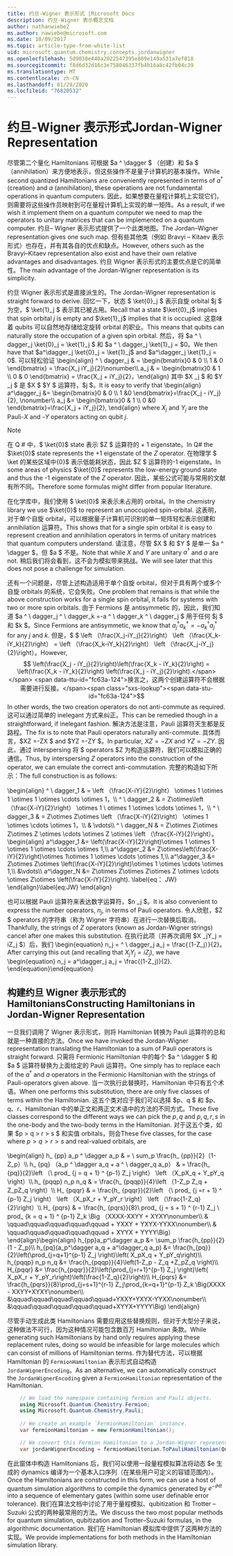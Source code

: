 ```yaml
---
title: 约旦-Wigner 表示形式 |Microsoft Docs
description: 约旦-Wigner 表示概念文档
author: nathanwiebe2
ms.author: nawiebe@microsoft.com
ms.date: 10/09/2017
ms.topic: article-type-from-white-list
uid: microsoft.quantum.chemistry.concepts.jordanwigner
ms.openlocfilehash: 5d9038e440a2022547395e889e149a531a7ef818
ms.sourcegitcommit: f8d6d32d16c3e758046337fb4b16a8c42fb04c39
ms.translationtype: MT
ms.contentlocale: zh-CN
ms.lasthandoff: 01/29/2020
ms.locfileid: "76820532"
---
```

# <a name="jordan-wigner-representation"></a><span data-ttu-id="fc63a-103">约旦-Wigner 表示形式</span><span class="sxs-lookup"><span data-stu-id="fc63a-103">Jordan-Wigner Representation</span></span>

<span data-ttu-id="fc63a-104">尽管第二个量化 Hamiltonians 可根据 $a ^ \dagger $ （创建）和 $a $ （annihilation）来方便地表示，但这些操作不是量子计算机的基本操作。</span><span class="sxs-lookup"><span data-stu-id="fc63a-104">While second quantized Hamiltonians are conveniently represented in terms of $a^\dagger$ (creation) and $a$ (annihilation), these operations are not fundamental operations in quantum computers.</span></span>
<span data-ttu-id="fc63a-105">因此，如果想要在量程计算机上实现它们，则需要将这些操作员映射到可在量程计算机上实现的单一矩阵。</span><span class="sxs-lookup"><span data-stu-id="fc63a-105">As a result, if we wish it implement them on a quantum computer we need to map the operators to unitary matrices that can be implemented on a quantum computer.</span></span>
<span data-ttu-id="fc63a-106">约旦– Wigner 表示形式提供了一个此类地图。</span><span class="sxs-lookup"><span data-stu-id="fc63a-106">The Jordan–Wigner representation gives one such map.</span></span>
<span data-ttu-id="fc63a-107">但有些其他类（例如 Bravyi – Kitaev 表示形式）也存在，并有其各自的优点和缺点。</span><span class="sxs-lookup"><span data-stu-id="fc63a-107">However, others such as the Bravyi–Kitaev representation also exist and have their own relative advantages and disadvantages.</span></span>
<span data-ttu-id="fc63a-108">约旦 Wigner 表示形式的主要优点是它的简单性。</span><span class="sxs-lookup"><span data-stu-id="fc63a-108">The main advantage of the Jordan-Wigner representation is its simplicity.</span></span>

<span data-ttu-id="fc63a-109">约旦 Wigner 表示形式是直接派生的。</span><span class="sxs-lookup"><span data-stu-id="fc63a-109">The Jordan-Wigner representation is straight forward to derive.</span></span>
<span data-ttu-id="fc63a-110">回忆一下，状态 $ \ket{0}_j $ 表示自旋 orbital $j $ 为空，$ \ket{1}_j $ 表示其已被占用。</span><span class="sxs-lookup"><span data-stu-id="fc63a-110">Recall that a state $\ket{0}_j$ implies that spin orbital $j$ is empty and $\ket{1}_j$ implies that it is occupied.</span></span>
<span data-ttu-id="fc63a-111">这意味着 qubits 可以自然地存储给定旋转 orbital 的职业。</span><span class="sxs-lookup"><span data-stu-id="fc63a-111">This means that qubits can naturally store the occupation of a given spin orbital.</span></span>
<span data-ttu-id="fc63a-112">然后，将 $a ^ \ dagger_j \ket{0}_j = \ket{1}_j $ 和 $a ^ \ dagger_j \ket{1}_j = $0。</span><span class="sxs-lookup"><span data-stu-id="fc63a-112">We then have that $a^\dagger_j \ket{0}_j = \ket{1}_j$ and $a^\dagger_j \ket{1}_j = 0$.</span></span>
<span data-ttu-id="fc63a-113">可以轻松验证 \begin{align} ^ \ dagger_j & = \begin{bmatrix}0 & 0 \\\ 1 & 0 \end{bmatrix} = \frac{X_j iY_j}{2}\nonumber\\\\ a_j & = \begin{bmatrix}0 & 1 \\\ 0 & 0 \end{bmatrix} = \frac{X_j + iY_j}{2}，\end{align} 其中 $X _j $ 和 $Y _j $ 是 $X $ $Y $ 运算符，$j $。</span><span class="sxs-lookup"><span data-stu-id="fc63a-113">It is easy to verify that \begin{align} a^\dagger_j &= \begin{bmatrix}0 & 0 \\\ 1 &0 \end{bmatrix}=\frac{X_j - iY_j}{2}, \nonumber\\\\ a_j &= \begin{bmatrix}0 & 1 \\\ 0 &0 \end{bmatrix}=\frac{X_j + iY_j}{2}, \end{align} where $X_j$ and $Y_j$ are the Pauli-$X$ and -$Y$ operators acting on qubit $j$.</span></span>

>[!NOTE]
> <span data-ttu-id="fc63a-114">在 Q # 中，$ \ket{0}$ state 表示 $Z $ 运算符的 + 1 eigenstate。</span><span class="sxs-lookup"><span data-stu-id="fc63a-114">In Q# the $\ket{0}$ state represents the +1 eigenstate of the $Z$ operator.</span></span> <span data-ttu-id="fc63a-115">在物理学 $ \ket 的某些区域中{0}$ 表示低能耗状态，因此 $Z $ 运算符的-1 eigenstate。</span><span class="sxs-lookup"><span data-stu-id="fc63a-115">In some areas of physics $\ket{0}$ represents the low-energy ground state and thus the -1 eigenstate of the $Z$ operator.</span></span> <span data-ttu-id="fc63a-116">因此，某些公式可能与常用的文献有所不同。</span><span class="sxs-lookup"><span data-stu-id="fc63a-116">Therefore some formulas might differ from popular literature.</span></span>

<span data-ttu-id="fc63a-117">在化学库中，我们使用 $ \ket{0}$ 来表示未占用的 orbital。</span><span class="sxs-lookup"><span data-stu-id="fc63a-117">In the chemistry library we use $\ket{0}$ to represent an unoccupied spin-orbital.</span></span>
<span data-ttu-id="fc63a-118">这表明，对于单个自旋 orbital，可以根据量子计算机可识别的单一矩阵轻松表示创建和 annihilation 运算符。</span><span class="sxs-lookup"><span data-stu-id="fc63a-118">This shows that for a single spin orbital it is easy to represent creation and annihilation operators in terms of unitary matrices that quantum computers understand.</span></span>
<span data-ttu-id="fc63a-119">请注意，尽管 $X $ 和 $Y $ 是单一 $a ^ \dagger $，但 $a $ 不是。</span><span class="sxs-lookup"><span data-stu-id="fc63a-119">Note that while $X$ and $Y$ are unitary $a^\dagger$ and $a$ are not.</span></span>
<span data-ttu-id="fc63a-120">稍后我们将会看到，这不会为模拟带来挑战。</span><span class="sxs-lookup"><span data-stu-id="fc63a-120">We will see later that this does not pose a challenge for simulation.</span></span>

<span data-ttu-id="fc63a-121">还有一个问题是，尽管上述构造适用于单个自旋 orbital，但对于具有两个或多个自旋 orbitals 的系统，它会失败。</span><span class="sxs-lookup"><span data-stu-id="fc63a-121">One problem that remains is that while the above construction works for a single spin orbital, it fails for systems with two or more spin orbitals.</span></span>
<span data-ttu-id="fc63a-122">由于 Fermions 是 antisymmetic 的，因此，我们知道 $a ^ \ dagger_j ^ \ dagger_k =-a ^ \ dagger_k ^ \ dagger_j $ 用于任何 $j $ 和 $k $。</span><span class="sxs-lookup"><span data-stu-id="fc63a-122">Since Fermions are antisymmetic, we know that $a^\dagger_j a^\dagger_k = - a^\dagger_k a^\dagger_j$ for any $j$ and $k$.</span></span>
<span data-ttu-id="fc63a-123">但是，$ $ \left （\frac{X_j-iY_j}{2}\right） \left （\frac{X_k-iY_k}{2}\right） = \left （\frac{X_k-iY_k}{2}\right） \left （\frac{X_j-iY_j}{2}\right）。</span><span class="sxs-lookup"><span data-stu-id="fc63a-123">However, $$ \left(\frac{X_j - iY_j}{2}\right)\left(\frac{X_k - iY_k}{2}\right) = \left(\frac{X_k - iY_k}{2}\right) \left(\frac{X_j - iY_j}{2}\right).</span></span>
<span data-ttu-id="fc63a-124">换言之，这两个创建运算符不会根据需要进行反接。</span><span class="sxs-lookup"><span data-stu-id="fc63a-124">$$ In other words, the two creation operators do not anti-commute as required.</span></span>
<span data-ttu-id="fc63a-125">这可以通过简单的 inelegant 方式来纠正。</span><span class="sxs-lookup"><span data-stu-id="fc63a-125">This can be remedied though in a straightforward, if inelegant fashion.</span></span>
<span data-ttu-id="fc63a-126">解决方法是注意，Pauli 运算符天生都是反路程。</span><span class="sxs-lookup"><span data-stu-id="fc63a-126">The fix is to note that Pauli operators naturally anti-commute.</span></span>
<span data-ttu-id="fc63a-127">具体而言，$XZ =-ZX $ and $YZ =-ZY $。</span><span class="sxs-lookup"><span data-stu-id="fc63a-127">In particular, $XZ = -ZX$ and $YZ=-ZY$.</span></span>
<span data-ttu-id="fc63a-128">因此，通过 interspersing 将 $ operators $Z 为构造运算符，我们可以模拟正确的通信。</span><span class="sxs-lookup"><span data-stu-id="fc63a-128">Thus, by interspersing $Z$ operators into the construction of the operator, we can emulate the correct anti-commutation.</span></span>
<span data-ttu-id="fc63a-129">完整的构造如下所示：</span><span class="sxs-lookup"><span data-stu-id="fc63a-129">The full construction is as follows:</span></span> 

<span data-ttu-id="fc63a-130">\begin{align} ^ \ dagger_1 & = \left （\frac{X-iY}{2}\right） \otimes 1 \otimes 1 \otimes 1 \otimes \cdots \otimes 1，\\\\ ^ \ dagger_2 & = Z\otimes\left （\frac{X-iY}{2}\right） \otimes 1 \ otimes 1 \otimes \cdots \otimes 1，\\\\ ^ \ dagger_3 & = Z\otimes Z\otimes \left （\frac{X-iY}{2}\right） \otimes 1 \otimes \cdots \otimes 1，\\\\ & \vdots\\\\ ^ \ dagger_N & = Z\otimes Z\otimes Z\otimes Z \otimes \cdots \otimes Z \otimes \left （\frac{X-iY}{2}\right）。</span><span class="sxs-lookup"><span data-stu-id="fc63a-130">\begin{align} a^\dagger_1 &= \left(\frac{X-iY}{2}\right)\otimes 1 \otimes 1 \otimes 1 \otimes \cdots \otimes 1,\\\\ a^\dagger_2 &= Z\otimes\left(\frac{X-iY}{2}\right)\otimes 1\otimes 1 \otimes \cdots \otimes 1,\\\\ a^\dagger_3 &= Z\otimes Z\otimes \left(\frac{X-iY}{2}\right)\otimes 1 \otimes \cdots \otimes 1,\\\\ &\vdots\\\\ a^\dagger_N &= Z\otimes Z\otimes Z\otimes Z \otimes \cdots \otimes Z\otimes \left(\frac{X-iY}{2}\right).</span></span> <span data-ttu-id="fc63a-131">\label{eq： JW} \end{align}</span><span class="sxs-lookup"><span data-stu-id="fc63a-131">\label{eq:JW} \end{align}</span></span>

<span data-ttu-id="fc63a-132">也可以根据 Pauli 运算符来表达数字运算符，$n _j $。</span><span class="sxs-lookup"><span data-stu-id="fc63a-132">It is also convenient to express the number operators, $n_j$, in terms of Pauli operators.</span></span>
<span data-ttu-id="fc63a-133">令人欣慰，$Z $ operators 的字符串（称为 Wigner 字符串）在进行一次替换后取消。</span><span class="sxs-lookup"><span data-stu-id="fc63a-133">Thankfully, the strings of $Z$ operators (known as Jordan-Wigner strings) cancel after one makes this substitution.</span></span>
<span data-ttu-id="fc63a-134">在执行此项（并再次调用 $X _jY_j = iZ_j $）后，我们 \begin{equation} n_j = ^ \ dagger_j a_j = \frac{（1-Z_j）}{2}。</span><span class="sxs-lookup"><span data-stu-id="fc63a-134">After carrying this out (and recalling that $X_jY_j=iZ_j$), we have \begin{equation} n_j = a^\dagger_j a_j = \frac{(1-Z_j)}{2}.</span></span>
<span data-ttu-id="fc63a-135">\end{equation}</span><span class="sxs-lookup"><span data-stu-id="fc63a-135">\end{equation}</span></span>


## <a name="constructing-hamiltonians-in-jordan-wigner-representation"></a><span data-ttu-id="fc63a-136">构建约旦 Wigner 表示形式的 Hamiltonians</span><span class="sxs-lookup"><span data-stu-id="fc63a-136">Constructing Hamiltonians in Jordan-Wigner Representation</span></span>

<span data-ttu-id="fc63a-137">一旦我们调用了 Wigner 表示形式，则将 Hamiltonian 转换为 Pauli 运算符的总和就是一种直接的方法。</span><span class="sxs-lookup"><span data-stu-id="fc63a-137">Once we have invoked the Jordan-Wigner representation translating the Hamiltonian to a sum of Pauli operators is straight forward.</span></span>
<span data-ttu-id="fc63a-138">只需将 Fermionic Hamiltonian 中的每个 $a ^ \dagger $ 和 $a $ 运算符替换为上面给定的 Pauli 运算符。</span><span class="sxs-lookup"><span data-stu-id="fc63a-138">One simply has to replace each of the $a^\dagger$ and $a$ operators in the Fermionic Hamiltonian with the strings of Pauli-operators given above.</span></span>
<span data-ttu-id="fc63a-139">当一次执行此替换时，Hamiltonian 中只有五个术语。</span><span class="sxs-lookup"><span data-stu-id="fc63a-139">When one performs this substitution, there are only five classes of terms within the Hamiltonian.</span></span>
<span data-ttu-id="fc63a-140">这五个类对应于我们可以选择 $p、q $ 和 $p、q、r、Hamiltonian 中的单正文和两正文术语中的方法的不同方式。</span><span class="sxs-lookup"><span data-stu-id="fc63a-140">These five classes correspond to the different ways we can pick the $p,q$ and $p,q,r,s$ in the one-body and the two-body terms in the Hamiltonian.</span></span>
<span data-ttu-id="fc63a-141">对于这五个类，如果 $p > q > r > s $ 和实值 orbitals，则会</span><span class="sxs-lookup"><span data-stu-id="fc63a-141">These five classes, for the case where $p>q>r>s$ and real-valued orbitals, are</span></span>

<span data-ttu-id="fc63a-142">\begin{align} h_ {pp} a_p ^ \dagger a_p & = \ sum_p \frac{h_ {pp}}{2}（1-Z_p）\\\\ h_ {pq} （a_p ^ \dagger a_q + a ^ \ dagger_q a_p） & = \frac{h_ {pq}}{2}\left （\ prod_ {j = q + 1} ^ {p-1} Z_j \right） \left （X_pX_q + Y_pY_q \right）\\\\ h_ {pqqp} n_p n_q & = \frac{h_ {pqqp}}{4}\left （1-Z_p Z_q + Z_pZ_q \right）\\\\ H_ {pqqr} & = \frac{h_ {pqqr}}{2}\left （\ prod_ {j =r + 1} ^ {p-1} Z_j \right） \left （X_pX_r + Y_pY_r \right） \left （\frac{1-Z_q}{2}\right）\\\\ H_ {pqrs} & = \frac{h_ {pqrs}}{8}\ prod_ {j = s + 1} ^ {r-1} Z_j \ prod_ {k = q + 1} ^ {p-1} Z_k \Big （XXXX-XXYY + XYXY\nonumber\\\\ & \qquad\qquad\qquad\qquad\qquad + YXXY + YXYX-YYXX\nonumber\\\\ & \qquad\qquad\qquad\qquad\qquad + XYYX + YYYY\Big） \end{align}</span><span class="sxs-lookup"><span data-stu-id="fc63a-142">\begin{align} h_{pp}a_p^\dagger a_p &= \sum_p \frac{h_{pp}}{2}(1 - Z_p)\\\\ h_{pq}(a_p^\dagger a_q + a^\dagger_q a_p) &= \frac{h_{pq}}{2}\left(\prod_{j=q+1}^{p-1} Z_j \right)\left( X_pX_q + Y_pY_q\right)\\\\ h_{pqqp} n_p n_q &=  \frac{h_{pqqp}}{4}\left(1-Z_p - Z_q +Z_pZ_q \right)\\\\ H_{pqqr} &= \frac{h_{pqqr}}{2}\left(\prod_{j=r+1}^{p-1} Z_j \right)\left( X_pX_r + Y_pY_r\right)\left(\frac{1-Z_q}{2}\right)\\\\ H_{pqrs} &= \frac{h_{pqrs}}{8}\prod_{j=s+1}^{r-1} Z_j\prod_{k=q+1}^{p-1} Z_k \Big(XXXX - XXYY+XYXY\nonumber\\\\ &\qquad\qquad\qquad\qquad\qquad+YXXY+YXYX-YYXX\nonumber\\\\ &\qquad\qquad\qquad\qquad\qquad+XYYX+YYYY\Big) \end{align}</span></span>

<span data-ttu-id="fc63a-143">尽管手动生成此类 Hamiltonians 需要应用这些替换规则，但对于大型分子来说，这种做法不可行，因为这种情况可能包含数百万 Hamiltonian 条款。</span><span class="sxs-lookup"><span data-stu-id="fc63a-143">While generating such Hamiltonians by hand only requires applying these replacement rules, doing so would be infeasible for large molecules which can consist of millions of Hamiltonian terms.</span></span>
<span data-ttu-id="fc63a-144">作为替代方法，可以根据 Hamiltonian 的 `FermionHamiltonian` 表示形式自动构造 `JordanWignerEncoding`。</span><span class="sxs-lookup"><span data-stu-id="fc63a-144">As an alternative, we can automatically construct the `JordanWignerEncoding` given a `FermionHamiltonian` representation of the Hamiltonian.</span></span>

```csharp
    // We load the namespace containing fermion and Pauli objects. 
    using Microsoft.Quantum.Chemistry.Fermion;
    using Microsoft.Quantum.Chemistry.Pauli;
    
    // We create an example `FermionHamiltonian` instance.
    var fermionHamiltonian = new FermionHamiltonian();

    // We convert this Fermion Hamiltonian to a Jordan-Wigner representation.
    var jordanWignerEncoding = fermionHamiltonian.ToPauliHamiltonian(QubitEncoding.JordanWigner);
```

<span data-ttu-id="fc63a-145">在此窗体中构造 Hamiltonians 后，我们可以使用一段量程模拟算法将动态 $e 生成的 dynamics 编译为一个基本入口序列（在某些用户可定义的容错范围内）。</span><span class="sxs-lookup"><span data-stu-id="fc63a-145">Once the Hamiltonians are constructed in this form, we can use a host of quantum simulation algorithms to compile the dynamics generated by $e^{-iHt}$ into a sequence of elementary gates (within some user definable error tolerance).</span></span>
<span data-ttu-id="fc63a-146">我们在算法文档中讨论了用于量程模拟、qubitization 和 Trotter – Suzuki 公式的两种最常用的方法。</span><span class="sxs-lookup"><span data-stu-id="fc63a-146">We discuss the two most popular methods for quantum simulation, qubitization and Trotter–Suzuki formulas, in the algorithmic documentation.</span></span> <span data-ttu-id="fc63a-147">我们在 Hamiltonian 模拟库中提供了这两种方法的实现。</span><span class="sxs-lookup"><span data-stu-id="fc63a-147">We provide implementations for both methods in the Hamiltonian simulation library.</span></span>
